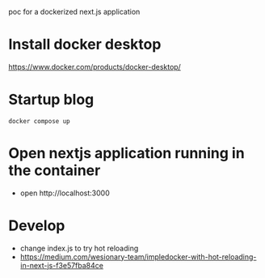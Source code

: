 poc for a dockerized next.js application

# Install docker desktop

https://www.docker.com/products/docker-desktop/

# Startup blog

`docker compose up`

# Open nextjs application running in the container

- open http://localhost:3000

# Develop

- change index.js to try hot reloading
- https://medium.com/wesionary-team/impledocker-with-hot-reloading-in-next-js-f3e57fba84ce
